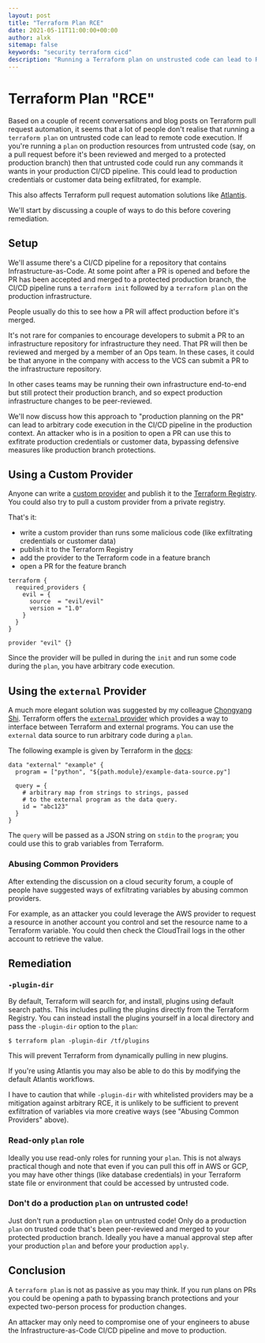 ```yaml
---
layout: post
title: "Terraform Plan RCE"
date: 2021-05-11T11:00:00+00:00
author: alxk
sitemap: false
keywords: "security terraform cicd"
description: "Running a Terraform plan on unstrusted code can lead to RCE and credential exfiltration."
---
```


# Terraform Plan "RCE"

Based on a couple of recent conversations and blog posts on Terraform pull request automation, it seems that a lot of people don't realise that running a `terraform plan` on untrusted code can lead to remote code execution. If you're running a `plan` on production resources from untrusted code (say, on a pull request before it's been reviewed and merged to a protected production branch) then that untrusted code could run any commands it wants in your production CI/CD pipeline. This could lead to production credentials or customer data being exfiltrated, for example.

This also affects Terraform pull request automation solutions like [Atlantis](https://www.runatlantis.io/).

We'll start by discussing a couple of ways to do this before covering remediation.

## Setup

We'll assume there's a CI/CD pipeline for a repository that contains Infrastructure-as-Code. At some point after a PR is opened and before the PR has been accepted and merged to a protected production branch, the CI/CD pipeline runs a `terraform init` followed by a `terraform plan` on the production infrastructure.

People usually do this to see how a PR will affect production before it's merged.

It's not rare for companies to encourage developers to submit a PR to an infrastructure repository for infrastructure they need. That PR will then be reviewed and merged by a member of an Ops team. In these cases, it could be that anyone in the company with access to the VCS can submit a PR to the infrastructure repository.

In other cases teams may be running their own infrastructure end-to-end but still protect their production branch, and so expect production infrastructure changes to be peer-reviewed.

We'll now discuss how this approach to "production planning on the PR" can lead to arbitrary code execution in the CI/CD pipeline in the production context. An attacker who is in a position to open a PR can use this to exfitrate production credentials or customer data, bypassing defensive measures like production branch protections.

## Using a Custom Provider

Anyone can write a [custom provider](https://learn.hashicorp.com/tutorials/terraform/provider-setup) and publish it to the [Terraform Registry](https://registry.terraform.io/). You could also try to pull a custom provider from a private registry.

That's it:

- write a custom provider than runs some malicious code (like exfiltrating credentials or customer data)
- publish it to the Terraform Registry
- add the provider to the Terraform code in a feature branch
- open a PR for the feature branch

```
terraform {
  required_providers {
    evil = {
      source  = "evil/evil"
      version = "1.0"
    }
  }
}

provider "evil" {}
```

Since the provider will be pulled in during the `init` and run some code during the `plan`, you have arbitrary code execution.

## Using the `external` Provider

A much more elegant solution was suggested by my colleague [Chongyang Shi](https://scy.email). Terraform offers the [`external` provider](https://registry.terraform.io/providers/hashicorp/external/latest/docs) which provides a way to interface between Terraform and external programs. You can use the `external` data source to run arbitrary code during a `plan`.

The following example is given by Terraform in the [docs](https://registry.terraform.io/providers/hashicorp/external/latest/docs/data-sources/data_source):

```
data "external" "example" {
  program = ["python", "${path.module}/example-data-source.py"]

  query = {
    # arbitrary map from strings to strings, passed
    # to the external program as the data query.
    id = "abc123"
  }
}
```

The `query` will be passed as a JSON string on `stdin` to the `program`; you could use this to grab variables from Terraform.

### Abusing Common Providers

After extending the discussion on a cloud security forum, a couple of people have suggested ways of exfiltrating variables by abusing common providers.

For example, as an attacker you could leverage the AWS provider to request a resource in another account you control and set the resource name to a Terraform variable. You could then check the CloudTrail logs in the other account to retrieve the value.

## Remediation

### `-plugin-dir`

By default, Terraform will search for, and install, plugins using default search paths. This includes pulling the plugins directly from the Terraform Registry. You can instead install the plugins yourself in a local directory and pass the `-plugin-dir` option to the `plan`:

```
$ terraform plan -plugin-dir /tf/plugins
```

This will prevent Terraform from dynamically pulling in new plugins.

If you're using Atlantis you may also be able to do this by modifying the default Atlantis workflows.

I have to caution that while `-plugin-dir` with whitelisted providers may be a mitigation against arbitrary RCE, it is unlikely to be sufficient to prevent exfiltration of variables via more creative ways (see "Abusing Common Providers" above).

### Read-only `plan` role

Ideally you use read-only roles for running your `plan`. This is not always practical though and note that even if you can pull this off in AWS or GCP, you may have other things (like database credentials) in your Terraform state file or environment that could be accessed by untrusted code.

### Don't do a production `plan` on untrusted code!

Just don't run a production `plan` on untrusted code! Only do a production `plan` on trusted code that's been peer-reviewed and merged to your protected production branch. Ideally you have a manual approval step after your production `plan` and before your production `apply`.

## Conclusion

A `terraform plan` is not as passive as you may think. If you run plans on PRs you could be opening a path to bypassing branch protections and your expected two-person process for production changes.

An attacker may only need to compromise one of your engineers to abuse the Infrastructure-as-Code CI/CD pipeline and move to production.
